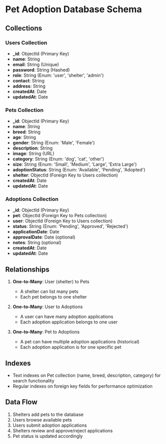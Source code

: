 # Pet Adoption Database Schema

## Collections

### Users Collection
- **_id**: ObjectId (Primary Key)
- **name**: String
- **email**: String (Unique)
- **password**: String (Hashed)
- **role**: String (Enum: 'user', 'shelter', 'admin')
- **contact**: String
- **address**: String
- **createdAt**: Date
- **updatedAt**: Date

### Pets Collection
- **_id**: ObjectId (Primary Key)
- **name**: String
- **breed**: String
- **age**: String
- **gender**: String (Enum: 'Male', 'Female')
- **description**: String
- **image**: String (URL)
- **category**: String (Enum: 'dog', 'cat', 'other')
- **size**: String (Enum: 'Small', 'Medium', 'Large', 'Extra Large')
- **adoptionStatus**: String (Enum: 'Available', 'Pending', 'Adopted')
- **shelter**: ObjectId (Foreign Key to Users collection)
- **createdAt**: Date
- **updatedAt**: Date

### Adoptions Collection
- **_id**: ObjectId (Primary Key)
- **pet**: ObjectId (Foreign Key to Pets collection)
- **user**: ObjectId (Foreign Key to Users collection)
- **status**: String (Enum: 'Pending', 'Approved', 'Rejected')
- **applicationDate**: Date
- **approvalDate**: Date (optional)
- **notes**: String (optional)
- **createdAt**: Date
- **updatedAt**: Date

## Relationships

1. **One-to-Many**: User (shelter) to Pets
   - A shelter can list many pets
   - Each pet belongs to one shelter

2. **One-to-Many**: User to Adoptions
   - A user can have many adoption applications
   - Each adoption application belongs to one user

3. **One-to-Many**: Pet to Adoptions
   - A pet can have multiple adoption applications (historical)
   - Each adoption application is for one specific pet

## Indexes
- Text indexes on Pet collection (name, breed, description, category) for search functionality
- Regular indexes on foreign key fields for performance optimization

## Data Flow
1. Shelters add pets to the database
2. Users browse available pets
3. Users submit adoption applications
4. Shelters review and approve/reject applications
5. Pet status is updated accordingly 